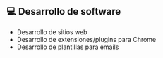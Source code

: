 ## 💻 Desarrollo de software
- Desarrollo de sitios web
- Desarrollo de extensiones/plugins para Chrome
- Desarrollo de plantillas para emails
